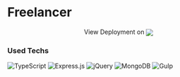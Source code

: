 # Freelancer

<p align="center">
  View Deployment on 
  <a href="https://freelancer-express-webapp.herokuapp.com/" target="_blank">
    <img align="center" src="https://img.shields.io/badge/heroku-%23430098.svg?style=for-the-badge&logo=heroku&logoColor=white">
  </a>
</p>

### Used Techs

![TypeScript](https://img.shields.io/badge/typescript-%23007ACC.svg?style=for-the-badge&logo=typescript&logoColor=white)
![Express.js](https://img.shields.io/badge/express.js-%23404d59.svg?style=for-the-badge&logo=express&logoColor=%2361DAFB)
![jQuery](https://img.shields.io/badge/jquery-%230769AD.svg?style=for-the-badge&logo=jquery&logoColor=white)
![MongoDB](https://img.shields.io/badge/MongoDB-%234ea94b.svg?style=for-the-badge&logo=mongodb&logoColor=white)
![Gulp](https://img.shields.io/badge/GULP-%23CF4647.svg?style=for-the-badge&logo=gulp&logoColor=white)